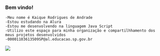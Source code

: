 ### Bem vindo!

    -Meu nome é Kaique Rodrigues de Andrade
    -Estou estudando na Alura
    -Estou me desenvolvendo na linguagem Java Script
    -Utilizo este espaço para minha organização e compartilhhamento dos meus projetos desenvolvidos
    -00001103613509SP@al.educacao.sp.gov.br
![](https://github.com/user-attachments/assets/9ef1a89d-7476-4543-8d74-e24b0dccddb9)
